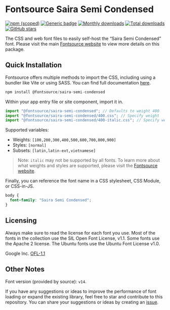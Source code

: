# Fontsource Saira Semi Condensed

[![npm (scoped)](https://img.shields.io/npm/v/@fontsource/saira-semi-condensed?color=brightgreen)](https://www.npmjs.com/package/@fontsource/saira-semi-condensed) [![Generic badge](https://img.shields.io/badge/fontsource-passing-brightgreen)](https://github.com/fontsource/fontsource) [![Monthly downloads](https://badgen.net/npm/dm/@fontsource/saira-semi-condensed)](https://github.com/fontsource/fontsource) [![Total downloads](https://badgen.net/npm/dt/@fontsource/saira-semi-condensed)](https://github.com/fontsource/fontsource) [![GitHub stars](https://img.shields.io/github/stars/fontsource/fontsource.svg?style=social&label=Star)](https://github.com/fontsource/fontsource/stargazers)

The CSS and web font files to easily self-host the “Saira Semi Condensed” font. Please visit the main [Fontsource website](https://fontsource.org/fonts/saira-semi-condensed) to view more details on this package.

## Quick Installation

Fontsource offers multiple methods to import the CSS, including using a bundler like Vite or using SASS. You can find full documentation [here](https://fontsource.org/docs/getting-started/introduction).

```javascript
npm install @fontsource/saira-semi-condensed
```

Within your app entry file or site component, import it in.

```javascript
import "@fontsource/saira-semi-condensed"; // Defaults to weight 400
import "@fontsource/saira-semi-condensed/400.css"; // Specify weight
import "@fontsource/saira-semi-condensed/400-italic.css"; // Specify weight and style
```

Supported variables:
- Weights: `[100,200,300,400,500,600,700,800,900]`
- Styles: `[normal]`
- Subsets: `[latin,latin-ext,vietnamese]`

> Note: `italic` may not be supported by all fonts. To learn more about what weights and styles are supported, please visit the [Fontsource website](https://fontsource.org/fonts/saira-semi-condensed).

Finally, you can reference the font name in a CSS stylesheet, CSS Module, or CSS-in-JS.

```css
body {
  font-family: "Saira Semi Condensed";
}
```

## Licensing
Always make sure to read the license for each font you use. Most of the fonts in the collection use the SIL Open Font License, v1.1. Some fonts use the Apache 2 license. The Ubuntu fonts use the Ubuntu Font License v1.0.

Google Inc.
[OFL-1.1](http://scripts.sil.org/OFL)

## Other Notes
Font version (provided by source): `v14`.

If you have any suggestions or ideas to improve the performance of font loading or expand the existing library, feel free to star and contribute to this repository. You can share your suggestions or ideas by creating an [issue](https://github.com/fontsource/fontsource/issues).